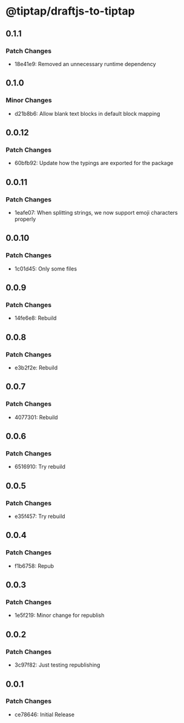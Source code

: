 # @tiptap/draftjs-to-tiptap

## 0.1.1

### Patch Changes

- 18e41e9: Removed an unnecessary runtime dependency

## 0.1.0

### Minor Changes

- d21b8b6: Allow blank text blocks in default block mapping

## 0.0.12

### Patch Changes

- 60bfb92: Update how the typings are exported for the package

## 0.0.11

### Patch Changes

- 1eafe07: When splitting strings, we now support emoji characters properly

## 0.0.10

### Patch Changes

- 1c01d45: Only some files

## 0.0.9

### Patch Changes

- 14fe6e8: Rebuild

## 0.0.8

### Patch Changes

- e3b2f2e: Rebuild

## 0.0.7

### Patch Changes

- 4077301: Rebuild

## 0.0.6

### Patch Changes

- 6516910: Try rebuild

## 0.0.5

### Patch Changes

- e35f457: Try rebuild

## 0.0.4

### Patch Changes

- f1b6758: Repub

## 0.0.3

### Patch Changes

- 1e5f219: Minor change for republish

## 0.0.2

### Patch Changes

- 3c97f82: Just testing republishing

## 0.0.1

### Patch Changes

- ce78646: Initial Release
